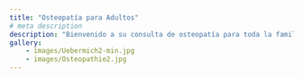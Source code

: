 ```yaml
---
title: "Osteopatía para Adultos"
# meta description
description: "Bienvenido a su consulta de osteopatía para toda la familia. Especializado en bebés, niños y mujeres antes y después del parto."
gallery:
    - images/Uebermich2-min.jpg
    - images/Osteopathie2.jpg
---
```

  
